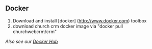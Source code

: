 ## Docker

1. Download and install [docker] (http://www.docker.com) toolbox
2. download church crm docker image via
  "docker pull churchwebcrm/crm"

*Also see our [Docker Hub](https://hub.docker.com/r/churchwebcrm/crm/)*

